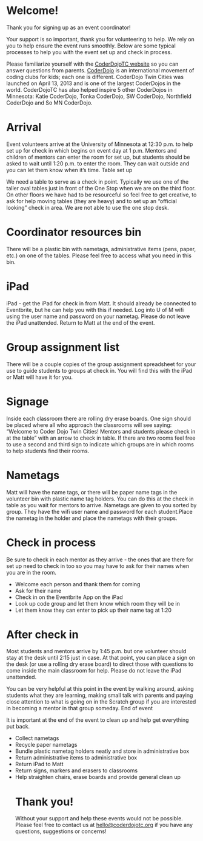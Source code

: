 # Welcome!
Thank you for signing up as an event coordinator!

Your support is so important, thank you for volunteering to help. We rely on you to help ensure the event runs smoothly. Below are some typical processes to help you with the event set up and check in process.

Please familiarize yourself with the [CoderDojoTC website](http://www.coderdojotc.org) so you can answer questions from parents.  [CoderDojo](http://www.coderdojo.com) is an international movement of coding clubs for kids; each one is different. CoderDojo Twin Cities was launched on April 13, 2013 and is one of the largest CoderDojos in the world. CoderDojoTC has also helped inspire 5 other CoderDojos in Minnesota: Katie CoderDojo, Tonka CoderDojo, SW CoderDojo, Northfield CoderDojo and So MN CoderDojo. 

# Arrival

Event volunteers arrive at the University of Minnesota at 12:30 p.m. to help set up for check in which begins on event day at 1 p.m. Mentors and children of mentors can enter the room for set up, but students should be asked to wait until 1:20 p.m. to enter the room. They can wait outside and you can let them know when it’s time.
Table set up

We need a table to serve as a check in point. Typically we use one of the taller oval tables just in front of the One Stop when we are on the third floor. On other floors we have had to be resourceful so feel free to get creative, to ask for help moving tables (they are heavy) and to set up an “official looking” check in area. We are not able to use the one stop desk.

# Coordinator resources bin

There will be a plastic bin with nametags, administrative items (pens, paper, etc.) on one of the tables. Please feel free to access what you need in this bin.

# iPad

iPad - get the iPad for check in from Matt. It should already be connected to Eventbrite, but he can help you with this if needed. Log into U of M wifi using the user name and password on your nametag. Please do not leave the iPad unattended. Return to Matt at the end of the event.

# Group assignment list

There will be a couple copies of the group assignment spreadsheet for your use to guide students to groups at check in. You will find this with the iPad or Matt will have it for you.

# Signage

Inside each classroom there are rolling dry erase boards. One sign should be placed where all who approach the classrooms will see saying: “Welcome to Coder Dojo Twin Cities! Mentors and students please check in at the table” with an arrow to check in table. If there are two rooms feel free to use a second and third sign to indicate which groups are in which rooms to help students find their rooms.

# Nametags

Matt will have the name tags, or there will be paper name tags in the volunteer bin with plastic name tag holders. You can do this at the check in table as you wait for mentors to arrive.
Nametags are given to you sorted by group. They have the wifi user name and password for each student.Place the nametag in the holder and place the nametags with their groups.

# Check in process

Be sure to check in each mentor as they arrive - the ones that are there for set up need to check in too so you may have to ask for their names when you are in the room.

<ul>
<li>Welcome each person and thank them for coming</li>
<li>Ask for their name</li>
<li>Check in on the Eventbrite App on the iPad</li>
<li>Look up code group and let them know which room they will be in</li>
<li>Let them know they can enter to pick up their name tag at 1:20</li>
</ul>

# After check in

Most students and mentors arrive by 1:45 p.m. but one volunteer should stay at the desk until 2:15 just in case. At that point, you can place a sign on the desk (or use a rolling dry erase board) to direct those with questions to come inside the main classroom for help. Please do not leave the iPad unattended.

You can be very helpful at this point in the event by walking around, asking students what they are learning, making small talk with parents and paying close attention to what is going on in the Scratch group if you are interested in becoming a mentor in that group someday.
End of event

It is important at the end of the event to clean up and help get everything put back.

<ul>
<li>Collect nametags</li>
<li>Recycle paper nametags</li>
<li>Bundle plastic nametag holders neatly and store in administrative box</li>
<li>Return administrative items to administrative box</li>
<li>Return iPad to Matt</li>
<li>Return signs, markers and erasers to classrooms</li>
<li>Help straighten chairs, erase boards and provide general clean up</li>

# Thank you!
Without your support and help these events would not be possible. Please feel free to contact us at hello@coderdojotc.org if you have any questions, suggestions or concerns!
